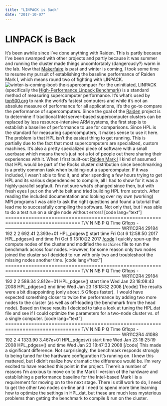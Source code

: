 ```yaml
---
title: "LINPACK is Back"
date: "2017-10-07"
---
```


<div class="content">
<h1 id="linpack-is-back">LINPACK is Back</h1>
<p>It’s been awhile since I’ve done anything with Raiden. This is partly because I’ve been swamped with other projects and partly because it was summer and running the cluster made things uncomfortably (dangerously?) warm in the lab. Now that <a href="http://jjg.2soc.net/2017/10/06/milwaukee-makerfaire-2017/" target="_blank">Makerfaire</a> is past and winter is coming, I took some time to resume my pursuit of establishing the baseline performance of Raiden Mark I, which means round two of fighting with LINPACK. <img alt="winter-is-coming-boot-the-supercompuer" src="/wp/2017/10/winter-is-coming-boot-the-supercompuer.jpg"/> For the uninitiated, LINPACK (specifically the <a href="http://www.netlib.org/benchmark/hpl/" target="_blank">High-Performance Linpack Benchmark</a>) is a standard method of measuring supercomputer performance. It’s what’s used by <a href="https://www.top500.org/project/linpack/" target="_blank">top500.org</a> to rank the world’s fastest computers and while it’s not an absolute measure of performance for all applications, it’s the go-to compare the performance of supercomputers. Since the goal of the <a href="http://jjg.2soc.net/2017/08/08/raiden/" target="_blank">Raiden</a> project is to determine if traditional Intel server-based supercomputer clusters can be replaced by less resource-intensive ARM systems, the first step is to establish a baseline of performance to use for comparisons. Since HPL is the standard for measuring supercomputers, it makes sense to use it here. The problem is that HPL isn’t the easiest thing to get running. This is partially due to the fact that most supercomputers are specialized, custom machines. It’s also a pretty specialized piece of software with a small userbase which means there’s just not a lot of people out there sharing their experiences with it. When I first built-out <a href="http://jjg.2soc.net/2017/08/29/raiden-mark-i/" target="_blank">Raiden Mark I</a> I kind of assumed that HPL would be part of the Rocks cluster distribution since benchmarking is a pretty common task when building-out a supercomputer. If it was included, I wasn’t able to find it, and after spending a few hours trying to get HPL and its various dependencies to compile, all I had to show for it was a highly-parallel segfault. I’m not sure what’s changed since then, but with fresh eyes I put on the white belt and tried building HPL from scratch. After reading the included documentation and looking over my own (working) MPI programs I was able to ask the right questions and found a tutorial that lead me to successfully compiling the software. Not only that, but I was able to do a test run on a single node without errors! [code lang=“text”] ================================================================================ T/V N NB P Q Time Gflops -——————————————————————————- WR11C2R4 29184 192 2 2 692.41 2.393e+01 HPL_pdgesv() start time Fri Oct 6 12:58:50 2017 HPL_pdgesv() end time Fri Oct 6 13:10:22 2017 <a href="The interesting part of the output is the Gflops metric, which in this case is 2.393e+01" target="_blank">/code</a> I quickly spun-up the compute nodes of the cluster and modified the <code>machines</code> file to run the benchmark across four nodes. However, for some reason only two nodes joined the cluster so I decided to run with only two and troubleshoot the missing nodes another time. [code lang=“text”] ================================================================================ T/V N NB P Q Time Gflops -——————————————————————————- WR11C2R4 29184 192 2 2 589.34 2.812e+01 HPL_pdgesv() start time Wed Jan 23 18:08:43 2008 HPL_pdgesv() end time Wed Jan 23 18:18:32 2008 [/code] The results were a bit disappointing (only about .5 Gflops faster).  I would have expected something closer to twice the performance by adding two more nodes to the cluster (as well as off-loading the benchmark from the head node). Based on these results I decided to take a look at tuning the HPL.dat file and see if I could optimize the parameters for a two-node cluster vs. of a single computer. [code lang=“text”] ================================================================================ T/V N NB P Q Time Gflops -——————————————————————————- WR11C2R4 41088 192 2 4 1333.90 3.467e+01 HPL_pdgesv() start time Wed Jan 23 18:25:19 2008 HPL_pdgesv() end time Wed Jan 23 18:47:33 2008 [/code] This made a significant difference. Not surprisingly, the benchmark responds strongly to being tuned for the hardware configuration it’s running on. I knew this mattered, but I didn’t realize how dramatic the difference would be. I’m very excited to have reached this point in the project. There’s a number of reasons I’m anxious to move on to the Mark II version of the hardware and establishing a performance baseline for the Intel-based Mark I is a requirement for moving on to the next stage. There is still work to do, I need to get the other two nodes on-line and I need to spend more time learning how to optimize the settings in HPL.dat, but these are much less mysterious problems than getting the benchmark to compile &amp; run on the cluster.</p>
</div>
